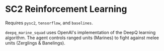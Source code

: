 # SC2 Reinforcement Learning
Requires `pysc2`, `tensorflow`, and `baselines`.


`deepq_marine_squad` uses OpenAI's implementation of the DeepQ learning algorithm.
The agent controls ranged units (Marines) to fight against melee units (Zerglings & Banelings).
